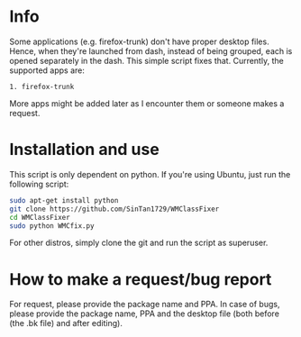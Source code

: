 
# Info

Some applications (e.g. firefox-trunk) don't have proper desktop files. Hence, when they're launched from dash, instead of being grouped, each is opened separately in the dash. This simple script fixes that.
Currently, the supported apps are:

    1. firefox-trunk

More apps might be added later as I encounter them or someone makes a request.

# Installation and use

This script is only dependent on python. If you're using Ubuntu, just run the following script:
```bash
sudo apt-get install python
git clone https://github.com/SinTan1729/WMClassFixer
cd WMClassFixer
sudo python WMCfix.py
```
For other distros, simply clone the git and run the script as superuser.

# How to make a request/bug report

For request, please provide the package name and PPA. In case of bugs, please provide the package name, PPA and the desktop file (both before (the .bk file) and after editing).
